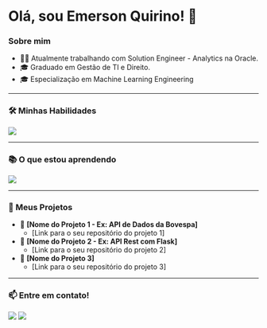 # Olá, sou Emerson Quirino! 👋

### Sobre mim
- 👨‍💻 Atualmente trabalhando com Solution Engineer - Analytics na Oracle.
- 🎓 Graduado em Gestão de TI e Direito.
- 🎓 Especialização em Machine Learning Engineering

---

### 🛠️ Minhas Habilidades
<p align="left">
  <a href="https://skillicons.dev">
    <img src="https://skillicons.dev/icons?i=python,git,OCI,sql," />
  </a>
</p>

---

### 📚 O que estou aprendendo
<p align="left">
  <a href="https://skillicons.dev">
    <img src="https://skillicons.dev/icons?i=aws," />
  </a>
</p>

---

### 🚀 Meus Projetos

- 🔗 **[Nome do Projeto 1 - Ex: API de Dados da Bovespa]**
  - [Link para o seu repositório do projeto 1]
- 🔗 **[Nome do Projeto 2 - Ex: API Rest com Flask]**
  - [Link para o seu repositório do projeto 2]
- 🔗 **[Nome do Projeto 3]**
  - [Link para o seu repositório do projeto 3]

---

### 📫 Entre em contato!
<p align="left">
<a href="https://www.linkedin.com/in/emerson-quirino-0506b5150/" target="_blank"><img src="https://img.shields.io/badge/-LinkedIn-%230077B5?style=for-the-badge&logo=linkedin&logoColor=white" target="_blank"></a>
<a href="mailto:emersonquirinoalves@outlook.com"><img src="https://img.shields.io/badge/Outlook-0078D4?style=for-the-badge&logo=microsoft-outlook&logoColor=white" /></a>
</p>
